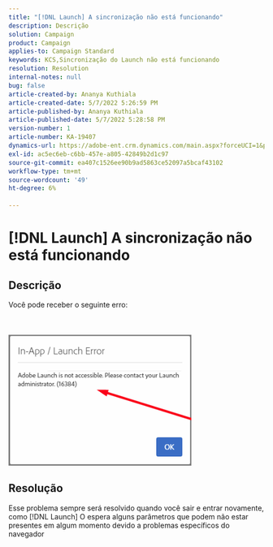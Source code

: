 ```yaml
---
title: "[!DNL Launch] A sincronização não está funcionando"
description: Descrição
solution: Campaign
product: Campaign
applies-to: Campaign Standard
keywords: KCS,Sincronização do Launch não está funcionando
resolution: Resolution
internal-notes: null
bug: false
article-created-by: Ananya Kuthiala
article-created-date: 5/7/2022 5:26:59 PM
article-published-by: Ananya Kuthiala
article-published-date: 5/7/2022 5:28:58 PM
version-number: 1
article-number: KA-19407
dynamics-url: https://adobe-ent.crm.dynamics.com/main.aspx?forceUCI=1&pagetype=entityrecord&etn=knowledgearticle&id=9d4b1ce5-2ace-ec11-a7b5-0022480a8e40
exl-id: ac5ec6eb-c6bb-457e-a805-42849b2d1c97
source-git-commit: ea407c1526ee90b9ad5863ce52097a5bcaf43102
workflow-type: tm+mt
source-wordcount: '49'
ht-degree: 6%

---
```


# [!DNL Launch] A sincronização não está funcionando

## Descrição

Você pode receber o seguinte erro:<br><br> <br><br>![](assets/___92bfb324-2bce-ec11-a7b5-0022480a8e40___.png)

## Resolução


Esse problema sempre será resolvido quando você sair e entrar novamente, como [!DNL Launch] O espera alguns parâmetros que podem não estar presentes em algum momento devido a problemas específicos do navegador
